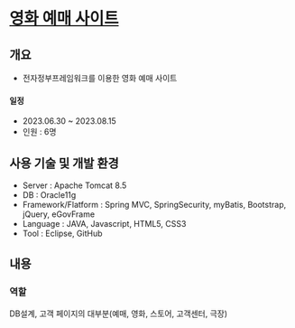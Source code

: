 # [영화 예매 사이트](ttps://github.com/jjgod66/dw-final-group2)
## 개요
- 전자정부프레임워크를 이용한 영화 예매 사이트

#### 일정
- 2023.06.30 ~ 2023.08.15
- 인원 : 6명

## 사용 기술 및 개발 환경
- Server : Apache Tomcat 8.5
- DB : Oracle11g
- Framework/Flatform : Spring MVC, SpringSecurity, myBatis, Bootstrap, jQuery, eGovFrame
- Language : JAVA, Javascript, HTML5, CSS3
- Tool : Eclipse, GitHub


## 내용
### 역할
DB설계, 고객 페이지의 대부분(예매, 영화, 스토어, 고객센터, 극장)


